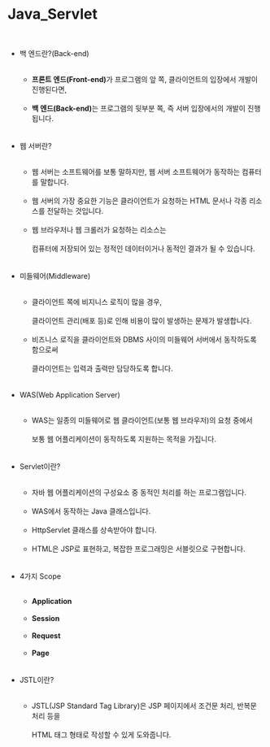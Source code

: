 # Java_Servlet
<br>
<ul>

  <li>백 엔드란?(Back-end)</li><br>
  
  <ul>
    <li><strong>프론트 엔드(Front-end)</strong>가 프로그램의 앞 쪽, 클라이언트의 입장에서 개발이 진행된다면,</li><br>
    <li><strong>백 엔드(Back-end)</strong>는 프로그램의 뒷부분 쪽, 즉 서버 입장에서의 개발이 진행됩니다.</li><br>
  </ul>
 
  <br>
  <li>웹 서버란?</li><br>
  
  <ul>
    <li>웹 서버는 소프트웨어를 보통 말하지만, 웹 서버 소프트웨어가 동작하는 컴퓨터를 말합니다.</li><br>
    <li>웹 서버의 가장 중요한 기능은 클라이언트가 요청하는 HTML 문서나 각종 리소스를 전달하는 것입니다.</li><br>
    <li>웹 브라우저나 웹 크롤러가 요청하는 리소스는<br><br>컴퓨터에 저장되어 있는 정적인 데이터이거나 동적인 결과가 될 수 있습니다.</li><br>
  </ul>
 
  <br>
  <li>미들웨어(Middleware)</li><br>
  
  <ul>
    <li>클라이언트 쪽에 비지니스 로직이 많을 경우,<br><br>클라이언트 관리(배포 등)로 인해 비용이 많이 발생하는 문제가 발생합니다.</li><br>
    <li>비즈니스 로직을 클라이언트와 DBMS 사이의 미들웨어 서버에서 동작하도록 함으로써<br><br>클라이언트는 입력과 출력만 담당하도록 합니다.</li><br>
  </ul>
  
  <br>
  <li>WAS(Web Application Server)</li><br>
  
  <ul>
    <li>WAS는 일종의 미들웨어로 웹 클라이언트(보통 웹 브라우저)의 요청 중에서<br><br>보통 웹 어플리케이션이 동작하도록 지원하는 목적을 가집니다.</li><br>
  </ul>
  
  <br>
  <li>Servlet이란?</li><br>
  
  <ul>
    <li>자바 웹 어플리케이션의 구성요소 중 동적인 처리를 하는 프로그램입니다.</li><br>
    <li>WAS에서 동작하는 Java 클래스입니다.</li><br>
    <li>HttpServlet 클래스를 상속받아야 합니다.</li><br>
    <li>HTML은 JSP로 표현하고, 복잡한 프로그래밍은 서블릿으로 구현합니다.</li><br>
  </ul>
  
  <br>
  <li>4가지 Scope</li><br>
  
  <ul>
    <li><strong>Application</strong></li><br>
    <li><strong>Session</strong></li><br>
    <li><strong>Request</strong></li><br>
    <li><strong>Page</strong></li><br>
  </ul>
  
  <br>
  <li>JSTL이란?</li><br>
  
  <ul>
    <li>JSTL(JSP Standard Tag Library)은 JSP 페이지에서 조건문 처리, 반복문 처리 등을<br><br>HTML 태그 형태로 작성할 수 있게 도와줍니다.</li><br>
  </ul>
  
</ul>
